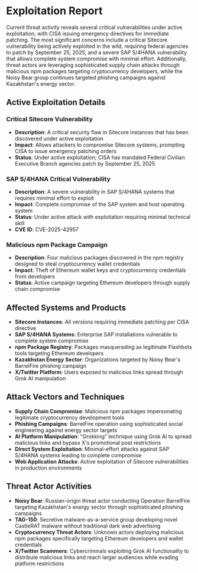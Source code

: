 # Exploitation Report

Current threat activity reveals several critical vulnerabilities under active exploitation, with CISA issuing emergency directives for immediate patching. The most significant concerns include a critical Sitecore vulnerability being actively exploited in the wild, requiring federal agencies to patch by September 25, 2025, and a severe SAP S/4HANA vulnerability that allows complete system compromise with minimal effort. Additionally, threat actors are leveraging sophisticated supply chain attacks through malicious npm packages targeting cryptocurrency developers, while the Noisy Bear group continues targeted phishing campaigns against Kazakhstan's energy sector.

## Active Exploitation Details

### Critical Sitecore Vulnerability
- **Description**: A critical security flaw in Sitecore instances that has been discovered under active exploitation
- **Impact**: Allows attackers to compromise Sitecore systems, prompting CISA to issue emergency patching orders
- **Status**: Under active exploitation; CISA has mandated Federal Civilian Executive Branch agencies patch by September 25, 2025

### SAP S/4HANA Critical Vulnerability
- **Description**: A severe vulnerability in SAP S/4HANA systems that requires minimal effort to exploit
- **Impact**: Complete compromise of the SAP system and host operating system
- **Status**: Under active attack with exploitation requiring minimal technical skill
- **CVE ID**: CVE-2025-42957

### Malicious npm Package Campaign
- **Description**: Four malicious packages discovered in the npm registry designed to steal cryptocurrency wallet credentials
- **Impact**: Theft of Ethereum wallet keys and cryptocurrency credentials from developers
- **Status**: Active campaign targeting Ethereum developers through supply chain compromise

## Affected Systems and Products

- **Sitecore Instances**: All versions requiring immediate patching per CISA directive
- **SAP S/4HANA Systems**: Enterprise SAP installations vulnerable to complete system compromise
- **npm Package Registry**: Packages masquerading as legitimate Flashbots tools targeting Ethereum developers
- **Kazakhstan Energy Sector**: Organizations targeted by Noisy Bear's BarrelFire phishing campaign
- **X/Twitter Platform**: Users exposed to malicious links spread through Grok AI manipulation

## Attack Vectors and Techniques

- **Supply Chain Compromise**: Malicious npm packages impersonating legitimate cryptocurrency development tools
- **Phishing Campaigns**: BarrelFire operation using sophisticated social engineering against energy sector targets
- **AI Platform Manipulation**: "Grokking" technique using Grok AI to spread malicious links and bypass X's promotional post restrictions
- **Direct System Exploitation**: Minimal-effort attacks against SAP S/4HANA systems leading to complete compromise
- **Web Application Attacks**: Active exploitation of Sitecore vulnerabilities in production environments

## Threat Actor Activities

- **Noisy Bear**: Russian-origin threat actor conducting Operation BarrelFire targeting Kazakhstan's energy sector through sophisticated phishing campaigns
- **TAG-150**: Secretive malware-as-a-service group developing novel CastleRAT malware without traditional dark web advertising
- **Cryptocurrency Threat Actors**: Unknown actors deploying malicious npm packages specifically targeting Ethereum developers and wallet credentials
- **X/Twitter Scammers**: Cybercriminals exploiting Grok AI functionality to distribute malicious links and reach larger audiences while evading platform restrictions